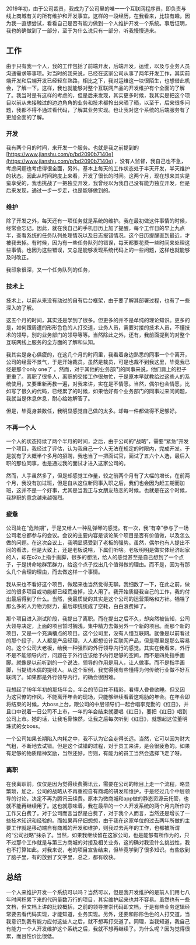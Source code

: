 2019年初，由于公司裁员，我成为了公司里的唯一一个互联网程序员，即负责与线上商城有关的所有维护和开发事宜。这样的一段经历，在我看来，比较有趣，因为我一直想尝试，看看自己是否有能力做到一个人维护开发一个系统。事后证明，我也的确做到了一部分，至于为什么说只有一部分，听我慢慢道来。

## 工作

由于只有我一个人，我的工作包括了前端开发，后端开发，运维，以及与业务人员沟通需求等事项。对当时的我来说，已经在这家公司从事了两年开发工作，其实前端开发和后端开发已经轻车熟路，相比之下，我对运维这一块很陌生，也想借此机会，了解一下。这样，我也就能够对整个互联网产品的开发维护有个全面的了解了。我当时是有这样的考虑的，但是后来发现，其实更多时候，我其实是把这个项目以前从未接触过的边边角角的业务和技术都拎出来晒了晒，以至于，后来很多问题，我都不得不通过看代码，了解其业务实现。也让我对这个系统的后端服务有了更加全面的了解。


### 开发

我有两个月的时间，来开发一个服务。也就是我之前提到的[https://www.jianshu.com/p/bd2090b7140e](https://www.jianshu.com/p/bd2090b7140e) ，没有人监督，我自己也不急，考虑问题也考虑得很全面，另外，基本上每天的工作状态处于半天开发，半天维护的状态。因此从时间跨度上来看，开发了很长的时间。这两个月，现在想来其实是蛮享受的，我也挑战了一把独立开发，我曾经以为我自己没有能力独立开发，但是后来发现，通过一步一步走，也是能够做到的。

### 维护

除了开发之外，每天还有一项任务就是系统的维护。我在最初做这件事情的时候，经常会忘记。因此，就在我自己的手机日历上加了提醒，每个工作日的早上九点半，查看系统的任务队列处理情况以及日志报错情况。这个日历提醒直到最近，才被我去掉。有时候，因为有一些任务队列的错误，每天都要花费一些时间来处理这些事情。也因为这些错误，又总是能够发现系统代码上的一些问题，这样也就能够及时改正。

我印象很深，又一个任务队列的任务，


### 技术上

技术上，以前从来没有动过的自有后台框架，由于要了解其部署过程，也有了一些深入的了解。

这五个月的时间，其实还是学到了很多。但更多的并不是单纯的理论知识。更多的是，如何跟周遭的形形色色的人打交道，业务人员，需要对接的技术人员，不懂技术的领导，别的业务部门的领导等等。当然除此之外，还有，我前面提到的对整个互联网线上服务的全方面的了解和认知。



我其实是身心俱疲的，在这几个月的时间里，我看着身边熟悉的同事一个个离开，公司的经营不景气，于是开始裁员。虽然是裁员，可是也裁不到我这里，毕竟我已经是那个only one了 。然而，对于其他的业务部门的同事来说，他们肩上的担子更重了。离职了很多人，离职的交接工作很匆忙，于是原本早就教给过这些人的系统使用，又要重新再教一遍，对我来讲，实在是不情愿。当然，偶尔也会情愿，比如写了很久的代码，已经累了的时候，如果恰好有个业务部门的同事过来问问题，我就当是休息休息，耐心给她解答了。

但是，毕竟身兼数任，我明显感觉自己做的太多。却每一件都做得不足够好。


### 不再一个人

一个人的状态持续了两个半月的时间，之后，由于公司的“战略”，需要“紧急”开发一个项目，我经过了评估，认为我自己一个人无法在规定的时限内，完成开发。于是就有了大概半个多月的招聘，我也当了一把面试官，面试了五六个人选，最后入职的那位同事，也是通过我的面试才进入这家公司的。

然而，人手虽然多了，但是却感觉工作量，较之前两个月有了大幅的增长，在前两个月，我没有加过班，但是自从这位新同事入职之后，我们也会因为赶工期而加班，这并不是一个好事，尤其是当我正与女朋友热恋的时候。也就是在这个时候，我辞职的意念越来越强烈。


### 疲惫


公司处在“危险期”，于是又给人一种乱弹琴的感觉。有一次，我“有幸”参与了一场公司老总都参与的会议。会议的主要内容是谈论某个项目是否有价值做，以及怎么做的问题。在这次会议上，我明显感受到了老板的强势。虽然，偶尔也有人提出不同的看法，但是大致上，还是老板说啥，下属们听啥。老板明明是做实体经济起家的人，却在o2o上指手画脚，很多的想法，给人的感觉甚至是自己想到了一个点子，于是拼命地群策群力，给这个点子找出几个值得做的理由。而不是，因为有那么几个合理的理由，而去做这样一个事情。

我从来也不看好这个项目，做起来也当然觉得无聊。我细数了一下，在此之前，做过的很多项目或功能都已经荒废掉，没人用了。我开始质疑我自己的工作，我的付出最后得到了什么。当然，我最质疑的其实是这个公司的运营策略和方针。牺牲了那么多的人力物力财力，最后却统统成了空耗，白白浪费掉了。

那个项目进入测试阶段，我提出了离职。而在提出之后不久，却突然被告知，公司大领导决定，上面的项目暂时搁浅，集中精力去做另外一个新的项目。而那个新的项目，又是一个充满槽点的项目。这个公司里，没有人懂互联网。就像是以前看过的那个段子，人人都是产品经理，人人都想设计互联网产品，但是哪里是那么容易的。这个公司大老板，给我一种强烈的外行领导内行的感觉。其实在我看来，外行不是不能领导内行，问题在于外行应该给予内行足够的空间，而不是四处指手画脚。就像是以前听到的一个说法，领导的作用是用人，让人做事。而不是指手画脚，当提线木偶的提线人。从这个案例，我觉得我有些懂得为何传统行业做不好互联网了。如果都是外行领导内行，的确会很困难。



我想起了19年年初的那场年会，年会的节目并不精彩，看得人昏昏欲睡。但又因为这官僚的作风，不能离开年会的现场，只能够继续看着这鸡肋的年会。在年会即将结束的时候，大boss上台，跟公司的中层领导们一起合唱李克勤的《红日》，并且口中说着一日公司不上市，一年的年会结束就要唱《红日》，要把《红日》唱到公司上市。她的话，让我毛骨悚然，让我之后每次听到《红日》，就想起这位董明珠式的女boss。

一个公司如果长期陷入内耗之中，我不认为它会走得长远。当然，它可以因为财大气粗，不断地去试错。但是这个试错的过程，对于员工来讲，是会很疲惫的。如果有足够的物质精神奖励，当然还好，否则，有能力的员工当然会选择飞走了呀。

###  离职

在我离职前，仅仅是因为觉得续费腾讯云，需要在公司的帐目上走一个流程，略显繁琐，加之，公司的战略从不再重视自有商城的研发和维护，于是经过几个中层领导的讨论，决定不再为腾讯云续费。原本为微商城和app做的静态资源云托管，也就不能再继续用了。这也就意味着，我在最早的一个人开发系统的两个月内所作的工作又白费了。对于公司而言当然是白费了，对于我个人而言，当然还是增长了一些技术知识和经验的。而如果再仔细想想，由于我在这家单位的过去两年所做的主要工作就是移动端自有商城的开发和维护，则我过去两年的工作，也都被所谓的“公司战略”抹杀了。当然，如果我继续留在这家公司，也是能够有所作为的，只不过那个工作就是与第三方商城的对接及相关业务，这的确对我没什么挑战性，我也不打算如此。对我来说，老的项目宣告结束，但毕竟学到了很多知识。有些放到了脑子里，有的放到了文字里，总之，都有收获。

## 总结

一个人来维护开发一个系统可以吗？当然可以，但是我开发维护的是前人们用七八年时间积累下来的代码量数万行的项目，其实维护起来也并不容易。虽然也有一些文档，但文档上讲的比较概括，之前的领导推崇代码即文档，于是有些业务逻辑经常要去看代码实现，才能知道，业务实现。另外，还要和形形色色的人打交道，当我意识到我有能力应付这些人之后，就不想再打交道了。同理，当我知道，我自己有能力一个人开发维护这个系统之后，我就不想再继续了。为什么呢？因为觉得很累，而且性价比很低。
